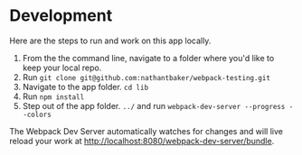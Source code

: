 # Development

Here are the steps to run and work on this app locally.

1. From the the command line, navigate to a folder where you'd like to keep your local repo.
1. Run `git clone git@github.com:nathantbaker/webpack-testing.git`
1. Navigate to the app folder. `cd lib `
1. Run `npm install`
1. Step out of the app folder. `../` and run `webpack-dev-server --progress --colors`

The Webpack Dev Server automatically watches for changes and will live reload your work at [http://localhost:8080/webpack-dev-server/bundle](http://localhost:8080/webpack-dev-server/bundle).